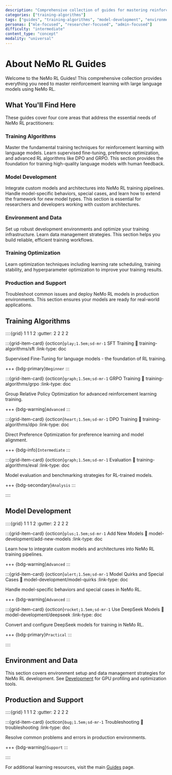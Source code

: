 ```yaml
---
description: "Comprehensive collection of guides for mastering reinforcement learning with large language models using NeMo RL"
categories: ["training-algorithms"]
tags: ["guides", "training-algorithms", "model-development", "environment-data", "reference"]
personas: ["mle-focused", "researcher-focused", "admin-focused"]
difficulty: "intermediate"
content_type: "concept"
modality: "universal"
---
```


# About NeMo RL Guides

Welcome to the NeMo RL Guides! This comprehensive collection provides everything you need to master reinforcement learning with large language models using NeMo RL.

## What You'll Find Here

These guides cover four core areas that address the essential needs of NeMo RL practitioners:

### **Training Algorithms**
Master the fundamental training techniques for reinforcement learning with language models. Learn supervised fine-tuning, preference optimization, and advanced RL algorithms like DPO and GRPO. This section provides the foundation for training high-quality language models with human feedback.

### **Model Development**
Integrate custom models and architectures into NeMo RL training pipelines. Handle model-specific behaviors, special cases, and learn how to extend the framework for new model types. This section is essential for researchers and developers working with custom architectures.

### **Environment and Data**
Set up robust development environments and optimize your training infrastructure. Learn data management strategies. This section helps you build reliable, efficient training workflows.

### **Training Optimization**
Learn optimization techniques including learning rate scheduling, training stability, and hyperparameter optimization to improve your training results.

### **Production and Support**
Troubleshoot common issues and deploy NeMo RL models in production environments. This section ensures your models are ready for real-world applications.





## Training Algorithms

::::{grid} 1 1 1 2
:gutter: 2 2 2 2

:::{grid-item-card} {octicon}`play;1.5em;sd-mr-1` SFT Training
:link: training-algorithms/sft
:link-type: doc

Supervised Fine-Tuning for language models - the foundation of RL training.

+++
{bdg-primary}`Beginner`
:::

:::{grid-item-card} {octicon}`graph;1.5em;sd-mr-1` GRPO Training
:link: training-algorithms/grpo
:link-type: doc

Group Relative Policy Optimization for advanced reinforcement learning training.

+++
{bdg-warning}`Advanced`
:::

:::{grid-item-card} {octicon}`heart;1.5em;sd-mr-1` DPO Training
:link: training-algorithms/dpo
:link-type: doc

Direct Preference Optimization for preference learning and model alignment.

+++
{bdg-info}`Intermediate`
:::

:::{grid-item-card} {octicon}`graph;1.5em;sd-mr-1` Evaluation
:link: training-algorithms/eval
:link-type: doc

Model evaluation and benchmarking strategies for RL-trained models.

+++
{bdg-secondary}`Analysis`
:::

::::

## Model Development

::::{grid} 1 1 1 2
:gutter: 2 2 2 2

:::{grid-item-card} {octicon}`plus;1.5em;sd-mr-1` Add New Models
:link: model-development/add-new-models
:link-type: doc

Learn how to integrate custom models and architectures into NeMo RL training pipelines.

+++
{bdg-warning}`Advanced`
:::

:::{grid-item-card} {octicon}`alert;1.5em;sd-mr-1` Model Quirks and Special Cases
:link: model-development/model-quirks
:link-type: doc

Handle model-specific behaviors and special cases in NeMo RL.

+++
{bdg-warning}`Advanced`
:::

:::{grid-item-card} {octicon}`rocket;1.5em;sd-mr-1` Use DeepSeek Models
:link: model-development/deepseek
:link-type: doc

Convert and configure DeepSeek models for training in NeMo RL.

+++
{bdg-primary}`Practical`
:::

::::

## Environment and Data

This section covers environment setup and data management strategies for NeMo RL development. See [Development](../development/index) for GPU profiling and optimization tools.

## Production and Support

::::{grid} 1 1 1 2
:gutter: 2 2 2 2

:::{grid-item-card} {octicon}`bug;1.5em;sd-mr-1` Troubleshooting
:link: troubleshooting
:link-type: doc

Resolve common problems and errors in production environments.

+++
{bdg-warning}`Support`
:::

::::

For additional learning resources, visit the main [Guides](../index) page.
